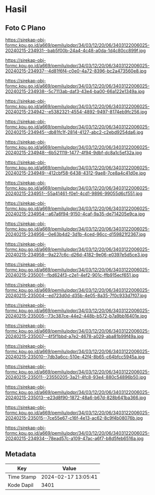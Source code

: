 # Hasil

## Foto C Plano

https://sirekap-obj-formc.kpu.go.id/a669/pemilu/pdpr/34/03/12/20/06/3403122006025-20240215-234931--bab5f00b-24a4-4c48-a0da-1d4c80cc899f.jpg

https://sirekap-obj-formc.kpu.go.id/a669/pemilu/pdpr/34/03/12/20/06/3403122006025-20240215-234937--4d81f6f4-c0e0-4a72-8396-bc2a473560e8.jpg

https://sirekap-obj-formc.kpu.go.id/a669/pemilu/pdpr/34/03/12/20/06/3403122006025-20240215-234938--5c7113ab-daf3-43e4-ba00-66a122e1349a.jpg

https://sirekap-obj-formc.kpu.go.id/a669/pemilu/pdpr/34/03/12/20/06/3403122006025-20240215-234942--e5382321-4554-4892-9497-8174eb9fc256.jpg

https://sirekap-obj-formc.kpu.go.id/a669/pemilu/pdpr/34/03/12/20/06/3403122006025-20240215-234945--db81fc1f-2814-4127-abc2-c2ebd9254da6.jpg

https://sirekap-obj-formc.kpu.go.id/a669/pemilu/pdpr/34/03/12/20/06/3403122006025-20240215-234948--6b521119-1477-4f94-9dbf-dc8a1c5ef32a.jpg

https://sirekap-obj-formc.kpu.go.id/a669/pemilu/pdpr/34/03/12/20/06/3403122006025-20240215-234949--412cbf58-6438-4312-9ae8-7ce8a4c41d0e.jpg

https://sirekap-obj-formc.kpu.go.id/a669/pemilu/pdpr/34/03/12/20/06/3403122006025-20240215-234951--55a41461-f0e1-4cd1-9896-99055d6cf551.jpg

https://sirekap-obj-formc.kpu.go.id/a669/pemilu/pdpr/34/03/12/20/06/3403122006025-20240215-234954--a67a6f94-9150-4caf-9a35-de714205e9ca.jpg

https://sirekap-obj-formc.kpu.go.id/a669/pemilu/pdpr/34/03/12/20/06/3403122006025-20240215-234956--0e63b4d2-3d1b-4ced-96cc-d159821f2367.jpg

https://sirekap-obj-formc.kpu.go.id/a669/pemilu/pdpr/34/03/12/20/06/3403122006025-20240215-234958--9a227c6c-d26d-4182-9e06-e0397e5d5ce3.jpg

https://sirekap-obj-formc.kpu.go.id/a669/pemilu/pdpr/34/03/12/20/06/3403122006025-20240215-235001--fbd624f3-c2e1-4ef2-901c-ffb915ecf651.jpg

https://sirekap-obj-formc.kpu.go.id/a669/pemilu/pdpr/34/03/12/20/06/3403122006025-20240215-235004--ed723d0d-d35b-4e05-8a35-7f0c933d7f07.jpg

https://sirekap-obj-formc.kpu.go.id/a669/pemilu/pdpr/34/03/12/20/06/3403122006025-20240215-235005--73c387ce-44e2-448b-b572-b7a9bb16401e.jpg

https://sirekap-obj-formc.kpu.go.id/a669/pemilu/pdpr/34/03/12/20/06/3403122006025-20240215-235007--4f5f1bbd-a7e2-4678-a029-aba81b99f49a.jpg

https://sirekap-obj-formc.kpu.go.id/a669/pemilu/pdpr/34/03/12/20/06/3403122006025-20240215-235010--7db3a6cc-510e-42f4-8b65-c64bfcc5945a.jpg

https://sirekap-obj-formc.kpu.go.id/a669/pemilu/pdpr/34/03/12/20/06/3403122006025-20240215-235011--23550205-3a21-4fc8-93e4-880c54896b50.jpg

https://sirekap-obj-formc.kpu.go.id/a669/pemilu/pdpr/34/03/12/20/06/3403122006025-20240215-235013--e23d8f90-1872-48a6-b67d-828b641ba366.jpg

https://sirekap-obj-formc.kpu.go.id/a669/pemilu/pdpr/34/03/12/20/06/3403122006025-20240215-235015--7ce55e67-c16f-4e13-ac62-8c9f4b08076b.jpg

https://sirekap-obj-formc.kpu.go.id/a669/pemilu/pdpr/34/03/12/20/06/3403122006025-20240215-234934--78ead57c-a109-47ac-a6f7-b8d5feb6516a.jpg


## Metadata

| Key        | Value               |
| ---------- | ------------------- |
| Time Stamp | 2024-02-17 13:05:41 |
| Kode Dapil | 3401                |



